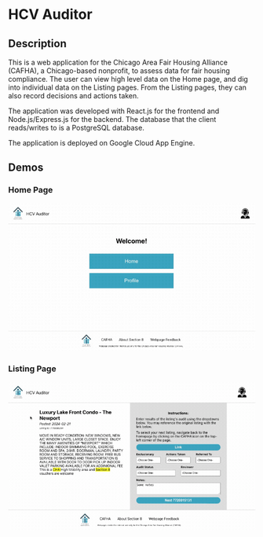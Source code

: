 # HCV Auditor

## Description

This is a web application for the Chicago Area Fair Housing Alliance (CAFHA), a Chicago-based nonprofit, to assess data for fair housing compliance. The user can view high level data on the Home page, and dig into individual data on the Listing pages. From the Listing pages, they can also record decisions and actions taken.

The application was developed with React.js for the frontend and Node.js/Express.js for the backend. The database that the client reads/writes to is a PostgreSQL database.

The application is deployed on Google Cloud App Engine.

## Demos

### Home Page

![Animation of Home page features](./homepage-demo.gif)

### Listing Page

![Animation of Listing page features](./listingpage-demo.gif)
